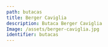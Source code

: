 ```yaml
---
path: butacas
title: Berger Caviglia
description: Butaca Berger Caviglia
Image: /assets/berger-caviglia.jpg
identifier: butacas
---
```



